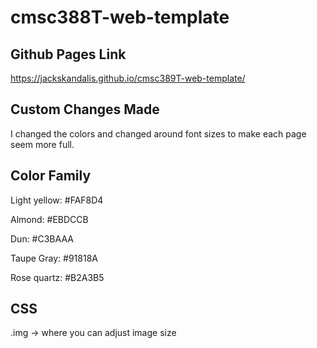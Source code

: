 # cmsc388T-web-template
## Github Pages Link
https://jackskandalis.github.io/cmsc389T-web-template/
## Custom Changes Made
I changed the colors and changed around font sizes to make each page seem more full.
## Color Family
Light yellow: #FAF8D4

Almond: #EBDCCB

Dun: #C3BAAA

Taupe Gray: #91818A

Rose quartz: #B2A3B5

## CSS
.img -> where you can adjust image size
